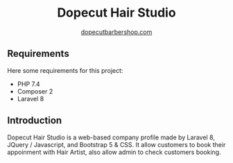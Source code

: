 <h1 align="center">Dopecut Hair Studio</h1>
<p align="center"><a href="https://dopecutbarbershop.com">dopecutbarbershop.com</a></p>

## Requirements
Here some requirements for this project:
<ul>
    <li>PHP 7.4</li>
    <li>Composer 2</li>
    <li>Laravel 8</li>
</ul>

## Introduction
Dopecut Hair Studio is a web-based company profile made by Laravel 8, JQuery / Javascript, and Bootstrap 5 & CSS. It allow customers to book their appoinment with Hair Artist, also allow admin to check customers booking.
